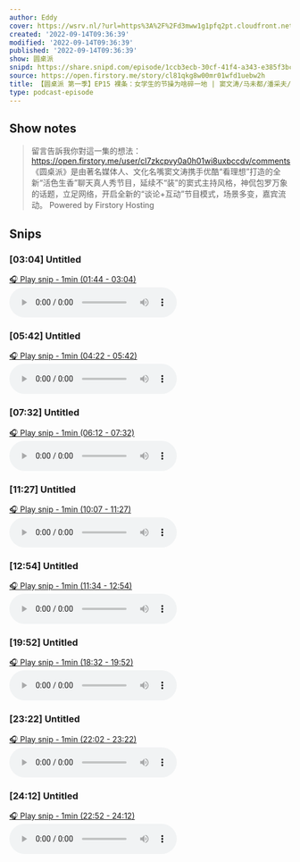 ```yaml
---
author: Eddy
cover: https://wsrv.nl/?url=https%3A%2F%2Fd3mww1g1pfq2pt.cloudfront.net%2FAvatar%2Fcl7zkcpvy0a0h01wi8uxbccdv%2F1666234585141.jpg&w=200&h=200
created: '2022-09-14T09:36:39'
modified: '2022-09-14T09:36:39'
published: '2022-09-14T09:36:39'
show: 圆桌派
snipd: https://share.snipd.com/episode/1ccb3ecb-30cf-41f4-a343-e385f3bc246f
source: https://open.firstory.me/story/cl81qkg8w00mr01wfd1uebw2h
title: 【圆桌派 第一季】EP15 裸条：女学生的节操为啥碎一地 | 窦文涛/马未都/潘采夫/孟广美 | 优酷纪实 YOUKU DOCUMENTARY
type: podcast-episode
---
```



## Show notes
> 留言告訴我你對這一集的想法：  https://open.firstory.me/user/cl7zkcpvy0a0h01wi8uxbccdv/comments   《圆桌派》是由著名媒体人、文化名嘴窦文涛携手优酷“看理想”打造的全新“活色生香”聊天真人秀节目，延续不“装”的窦式主持风格，神侃包罗万象的话题，立足网络，开启全新的“谈论+互动”节目模式，场景多变，嘉宾流动。
> Powered by  Firstory Hosting

## Snips
### [03:04] Untitled
[🎧 Play snip - 1min️ (01:44 - 03:04)](https://share.snipd.com/snip/b3e4005b-51c6-49a8-bb80-e8a5ba4293c6)
<audio controls> <source src="https://backend.endpoints.firstory-709db.cloud.goog/play.mp3?url=https%3A%2F%2Fd3mww1g1pfq2pt.cloudfront.net%2FRecord%2Fcl7zkcpvy0a0h01wi8uxbccdv%2Fcl81qkg8x00ms01wf6bk3fu70.mp3%3Fv%3D1663167631837#t=01:44,03:04"> </audio>
### [05:42] Untitled
[🎧 Play snip - 1min️ (04:22 - 05:42)](https://share.snipd.com/snip/71e2fae4-01d9-4bf8-a651-0d0fc7a8459d)
<audio controls> <source src="https://backend.endpoints.firstory-709db.cloud.goog/play.mp3?url=https%3A%2F%2Fd3mww1g1pfq2pt.cloudfront.net%2FRecord%2Fcl7zkcpvy0a0h01wi8uxbccdv%2Fcl81qkg8x00ms01wf6bk3fu70.mp3%3Fv%3D1663167631837#t=04:22,05:42"> </audio>
### [07:32] Untitled
[🎧 Play snip - 1min️ (06:12 - 07:32)](https://share.snipd.com/snip/9da905ad-ef58-4534-a0da-089b663e1b6a)
<audio controls> <source src="https://backend.endpoints.firstory-709db.cloud.goog/play.mp3?url=https%3A%2F%2Fd3mww1g1pfq2pt.cloudfront.net%2FRecord%2Fcl7zkcpvy0a0h01wi8uxbccdv%2Fcl81qkg8x00ms01wf6bk3fu70.mp3%3Fv%3D1663167631837#t=06:12,07:32"> </audio>
### [11:27] Untitled
[🎧 Play snip - 1min️ (10:07 - 11:27)](https://share.snipd.com/snip/740f86a7-030b-44e4-8049-0ad6e73f8d29)
<audio controls> <source src="https://backend.endpoints.firstory-709db.cloud.goog/play.mp3?url=https%3A%2F%2Fd3mww1g1pfq2pt.cloudfront.net%2FRecord%2Fcl7zkcpvy0a0h01wi8uxbccdv%2Fcl81qkg8x00ms01wf6bk3fu70.mp3%3Fv%3D1663167631837#t=10:07,11:27"> </audio>
### [12:54] Untitled
[🎧 Play snip - 1min️ (11:34 - 12:54)](https://share.snipd.com/snip/c0838869-82ff-4dd5-b339-b3f82317796e)
<audio controls> <source src="https://backend.endpoints.firstory-709db.cloud.goog/play.mp3?url=https%3A%2F%2Fd3mww1g1pfq2pt.cloudfront.net%2FRecord%2Fcl7zkcpvy0a0h01wi8uxbccdv%2Fcl81qkg8x00ms01wf6bk3fu70.mp3%3Fv%3D1663167631837#t=11:34,12:54"> </audio>
### [19:52] Untitled
[🎧 Play snip - 1min️ (18:32 - 19:52)](https://share.snipd.com/snip/9a2d46e4-874a-4bd2-b6ca-6ec0503dc281)
<audio controls> <source src="https://backend.endpoints.firstory-709db.cloud.goog/play.mp3?url=https%3A%2F%2Fd3mww1g1pfq2pt.cloudfront.net%2FRecord%2Fcl7zkcpvy0a0h01wi8uxbccdv%2Fcl81qkg8x00ms01wf6bk3fu70.mp3%3Fv%3D1663167631837#t=18:32,19:52"> </audio>
### [23:22] Untitled
[🎧 Play snip - 1min️ (22:02 - 23:22)](https://share.snipd.com/snip/cbba80f1-f61e-4c60-a63c-301701030c8f)
<audio controls> <source src="https://backend.endpoints.firstory-709db.cloud.goog/play.mp3?url=https%3A%2F%2Fd3mww1g1pfq2pt.cloudfront.net%2FRecord%2Fcl7zkcpvy0a0h01wi8uxbccdv%2Fcl81qkg8x00ms01wf6bk3fu70.mp3%3Fv%3D1663167631837#t=22:02,23:22"> </audio>
### [24:12] Untitled
[🎧 Play snip - 1min️ (22:52 - 24:12)](https://share.snipd.com/snip/f6b675c5-ab3b-46c4-8a02-c53308153276)
<audio controls> <source src="https://backend.endpoints.firstory-709db.cloud.goog/play.mp3?url=https%3A%2F%2Fd3mww1g1pfq2pt.cloudfront.net%2FRecord%2Fcl7zkcpvy0a0h01wi8uxbccdv%2Fcl81qkg8x00ms01wf6bk3fu70.mp3%3Fv%3D1663167631837#t=22:52,24:12"> </audio>
